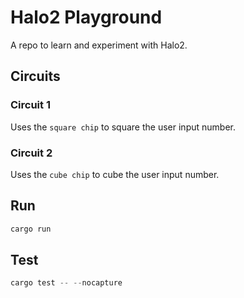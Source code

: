 # Halo2 Playground

A repo to learn and experiment with Halo2.

## Circuits

### Circuit 1

Uses the `square chip` to square the user input number.

### Circuit 2

Uses the `cube chip` to cube the user input number.

## Run

```rust
cargo run
```

## Test

```rust
cargo test -- --nocapture
```
